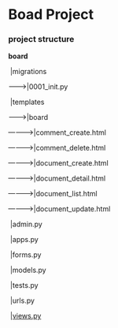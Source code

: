 # Boad Project

### project structure

**board**

​	|migrations

———>|0001_init.py	

​	|templates

———>|board

————>|comment_create.html

————>|comment_delete.html

————>|document_create.html

————>|document_detail.html

————>|document_list.html

————>|document_update.html

​	|admin.py

​	|apps.py

​	|forms.py

​	|models.py

​	|tests.py

​	|urls.py

​	|[views.py]()

​	
